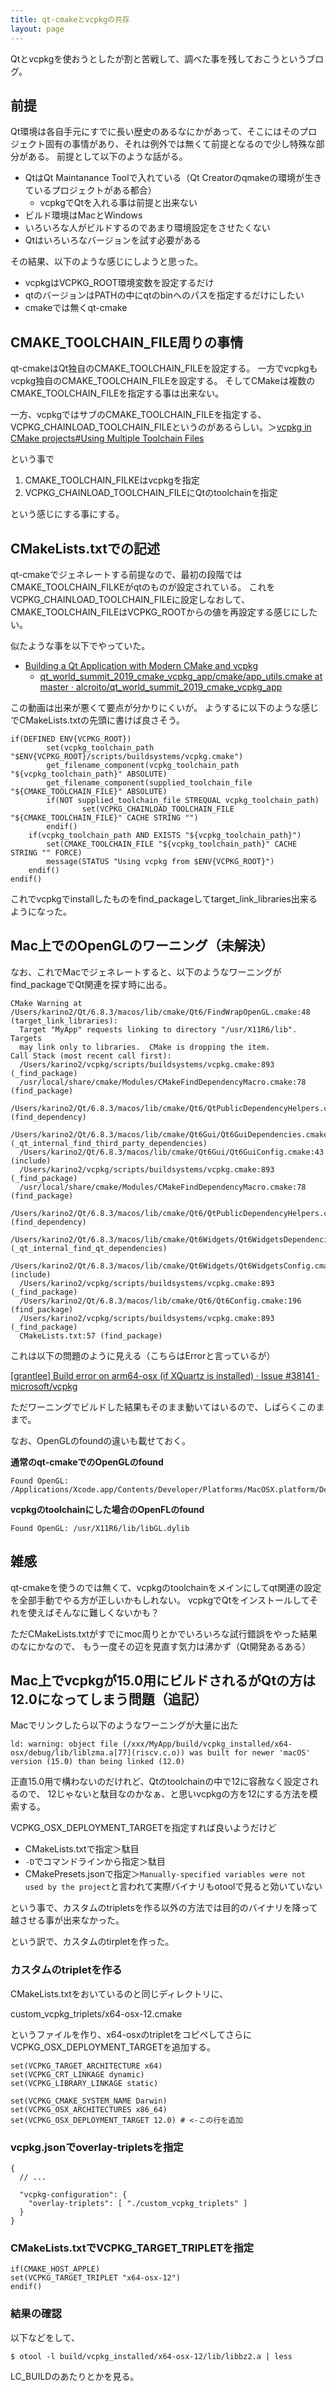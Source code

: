 ```yaml
---
title: qt-cmakeとvcpkgの共存
layout: page
---
```

Qtとvcpkgを使おうとしたが割と苦戦して、調べた事を残しておこうというブログ。

## 前提

Qt環境は各自手元にすでに長い歴史のあるなにかがあって、そこにはそのプロジェクト固有の事情があり、それは例外では無くて前提となるので少し特殊な部分がある。
前提として以下のような話がる。

- QtはQt Maintanance Toolで入れている（Qt Creatorのqmakeの環境が生きているプロジェクトがある都合）
  - vcpkgでQtを入れる事は前提と出来ない
- ビルド環境はMacとWindows
- いろいろな人がビルドするのであまり環境設定をさせたくない
- Qtはいろいろなバージョンを試す必要がある

その結果、以下のような感じにしようと思った。

- vcpkgはVCPKG_ROOT環境変数を設定するだけ
- qtのバージョンはPATHの中にqtのbinへのパスを指定するだけにしたい
- cmakeでは無くqt-cmake

## CMAKE_TOOLCHAIN_FILE周りの事情

qt-cmakeはQt独自のCMAKE_TOOLCHAIN_FILEを設定する。
一方でvcpkgもvcpkg独自のCMAKE_TOOLCHAIN_FILEを設定する。
そしてCMakeは複数のCMAKE_TOOLCHAIN_FILEを指定する事は出来ない。

一方、vcpkgではサブのCMAKE_TOOLCHAIN_FILEを指定する、VCPKG_CHAINLOAD_TOOLCHAIN_FILEというのがあるらしい。＞[vcpkg in CMake projects#Using Multiple Toolchain Files](https://learn.microsoft.com/en-us/vcpkg/users/buildsystems/cmake-integration#using-multiple-toolchain-files)

という事で

1. CMAKE_TOOLCHAIN_FILKEはvcpkgを指定
2. VCPKG_CHAINLOAD_TOOLCHAIN_FILEにQtのtoolchainを指定

という感じにする事にする。

## CMakeLists.txtでの記述

qt-cmakeでジェネレートする前提なので、最初の段階ではCMAKE_TOOLCHAIN_FILKEがqtのものが設定されている。
これをVCPKG_CHAINLOAD_TOOLCHAIN_FILEに設定しなおして、CMAKE_TOOLCHAIN_FILEはVCPKG_ROOTからの値を再設定する感じにしたい。

似たような事を以下でやっていた。

- [Building a Qt Application with Modern CMake and vcpkg](https://www.qt.io/resources/videos/building-a-qt-application-with-modern-cmake-and-vcpkg)
  - [qt_world_summit_2019_cmake_vcpkg_app/cmake/app_utils.cmake at master · alcroito/qt_world_summit_2019_cmake_vcpkg_app](https://github.com/alcroito/qt_world_summit_2019_cmake_vcpkg_app/blob/master/cmake/app_utils.cmake)

この動画は出来が悪くて要点が分かりにくいが。
ようするに以下のような感じでCMakeLists.txtの先頭に書けば良さそう。

```
if(DEFINED ENV{VCPKG_ROOT})
		set(vcpkg_toolchain_path "$ENV{VCPKG_ROOT}/scripts/buildsystems/vcpkg.cmake")
		get_filename_component(vcpkg_toolchain_path "${vcpkg_toolchain_path}" ABSOLUTE)		
		get_filename_component(supplied_toolchain_file "${CMAKE_TOOLCHAIN_FILE}" ABSOLUTE)
		if(NOT supplied_toolchain_file STREQUAL vcpkg_toolchain_path)
				set(VCPKG_CHAINLOAD_TOOLCHAIN_FILE "${CMAKE_TOOLCHAIN_FILE}" CACHE STRING "")
		endif()		
    if(vcpkg_toolchain_path AND EXISTS "${vcpkg_toolchain_path}")
        set(CMAKE_TOOLCHAIN_FILE "${vcpkg_toolchain_path}" CACHE STRING "" FORCE)
        message(STATUS "Using vcpkg from $ENV{VCPKG_ROOT}")
    endif()
endif()
```

これでvcpkgでinstallしたものをfind_packageしてtarget_link_libraries出来るようになった。

## Mac上でのOpenGLのワーニング（未解決）

なお、これでMacでジェネレートすると、以下のようなワーニングがfind_packageでQt関連を探す時に出る。

```
CMake Warning at /Users/karino2/Qt/6.8.3/macos/lib/cmake/Qt6/FindWrapOpenGL.cmake:48 (target_link_libraries):
  Target "MyApp" requests linking to directory "/usr/X11R6/lib".  Targets
  may link only to libraries.  CMake is dropping the item.
Call Stack (most recent call first):
  /Users/karino2/vcpkg/scripts/buildsystems/vcpkg.cmake:893 (_find_package)
  /usr/local/share/cmake/Modules/CMakeFindDependencyMacro.cmake:78 (find_package)
  /Users/karino2/Qt/6.8.3/macos/lib/cmake/Qt6/QtPublicDependencyHelpers.cmake:36 (find_dependency)
  /Users/karino2/Qt/6.8.3/macos/lib/cmake/Qt6Gui/Qt6GuiDependencies.cmake:35 (_qt_internal_find_third_party_dependencies)
  /Users/karino2/Qt/6.8.3/macos/lib/cmake/Qt6Gui/Qt6GuiConfig.cmake:43 (include)
  /Users/karino2/vcpkg/scripts/buildsystems/vcpkg.cmake:893 (_find_package)
  /usr/local/share/cmake/Modules/CMakeFindDependencyMacro.cmake:78 (find_package)
  /Users/karino2/Qt/6.8.3/macos/lib/cmake/Qt6/QtPublicDependencyHelpers.cmake:145 (find_dependency)
  /Users/karino2/Qt/6.8.3/macos/lib/cmake/Qt6Widgets/Qt6WidgetsDependencies.cmake:45 (_qt_internal_find_qt_dependencies)
  /Users/karino2/Qt/6.8.3/macos/lib/cmake/Qt6Widgets/Qt6WidgetsConfig.cmake:43 (include)
  /Users/karino2/vcpkg/scripts/buildsystems/vcpkg.cmake:893 (_find_package)
  /Users/karino2/Qt/6.8.3/macos/lib/cmake/Qt6/Qt6Config.cmake:196 (find_package)
  /Users/karino2/vcpkg/scripts/buildsystems/vcpkg.cmake:893 (_find_package)
  CMakeLists.txt:57 (find_package)
```

これは以下の問題のように見える（こちらはErrorと言っているが）

[[grantlee] Build error on arm64-osx (if XQuartz is installed) · Issue #38141 · microsoft/vcpkg](https://github.com/microsoft/vcpkg/issues/38141)

ただワーニングでビルドした結果もそのまま動いてはいるので、しばらくこのままで。

なお、OpenGLのfoundの違いも載せておく。

**通常のqt-cmakeでのOpenGLのfound**

```
Found OpenGL: /Applications/Xcode.app/Contents/Developer/Platforms/MacOSX.platform/Developer/SDKs/MacOSX.sdk/System/Library/Frameworks/OpenGL.framework
```

**vcpkgのtoolchainにした場合のOpenFLのfound**

```
Found OpenGL: /usr/X11R6/lib/libGL.dylib
```

## 雑感

qt-cmakeを使うのでは無くて、vcpkgのtoolchainをメインにしてqt関連の設定を全部手動でやる方が正しいかもしれない。
vcpkgでQtをインストールしてそれを使えばそんなに難しくないかも？

ただCMakeLists.txtがすでにmoc周りとかでいろいろな試行錯誤をやった結果のなにかなので、
もう一度その辺を見直す気力は沸かず（Qt開発あるある）

## Mac上でvcpkgが15.0用にビルドされるがQtの方は12.0になってしまう問題（追記）

Macでリンクしたら以下のようなワーニングが大量に出た

```
ld: warning: object file (/xxx/MyApp/build/vcpkg_installed/x64-osx/debug/lib/liblzma.a[77](riscv.c.o)) was built for newer 'macOS' version (15.0) than being linked (12.0)
```

正直15.0用で構わないのだけれど、Qtのtoolchainの中で12に容赦なく設定されるので、
12じゃないと駄目なのかなぁ、と思いvcpkgの方を12にする方法を模索する。

VCPKG_OSX_DEPLOYMENT_TARGETを指定すれば良いようだけど

- CMakeLists.txtで指定＞駄目
- `-D`でコマンドラインから指定＞駄目
- CMakePresets.jsonで指定＞`Manually-specified variables were not used by the project`と言われて実際バイナリもotoolで見ると効いていない

という事で、カスタムのtripletsを作る以外の方法では目的のバイナリを降って越させる事が出来なかった。

という訳で、カスタムのtirpletを作った。

### カスタムのtripletを作る

CMakeLists.txtをおいているのと同じディレクトリに、

custom_vcpkg_triplets/x64-osx-12.cmake

というファイルを作り、x64-osxのtripletをコピペしてさらにVCPKG_OSX_DEPLOYMENT_TARGETを追加する。

```
set(VCPKG_TARGET_ARCHITECTURE x64)
set(VCPKG_CRT_LINKAGE dynamic)
set(VCPKG_LIBRARY_LINKAGE static)

set(VCPKG_CMAKE_SYSTEM_NAME Darwin)
set(VCPKG_OSX_ARCHITECTURES x86_64)
set(VCPKG_OSX_DEPLOYMENT_TARGET 12.0) # <-この行を追加
```

### vcpkg.jsonでoverlay-tripletsを指定


```
{
  // ...

  "vcpkg-configuration": {
    "overlay-triplets": [ "./custom_vcpkg_triplets" ]
  }
}
```

### CMakeLists.txtでVCPKG_TARGET_TRIPLETを指定

```
if(CMAKE_HOST_APPLE)
set(VCPKG_TARGET_TRIPLET "x64-osx-12")
endif()
```

### 結果の確認

以下などをして、

```
$ otool -l build/vcpkg_installed/x64-osx-12/lib/libbz2.a | less
```

LC_BUILDのあたりとかを見る。